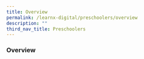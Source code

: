```yaml
---
title: Overview
permalink: /learnx-digital/preschoolers/overview
description: ""
third_nav_title: Preschoolers
---
```

### **Overview**
